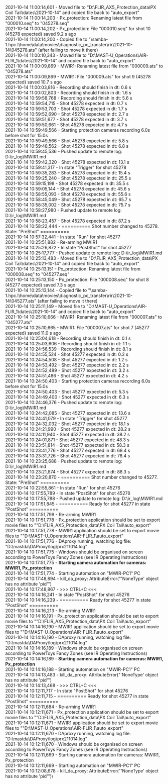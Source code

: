 2021-10-14 11:00:14,601 - Moved file to "D:\FLIR_AX5_Protection_data\PX Coil Tail\dates\2021-10-14" and copied file back to "auto_export"\
2021-10-14 11:00:14,203 - Px_protection: Renaming latest file from "000010.seq" to "045278.seq"\
2021-10-14 11:00:14,202 - Px_protection: File "000010.seq" for shot 10 (45278 expected) saved 9.2 s ago\
2021-10-14 11:00:14,200 - Copied file to "\\samba-1.hpc.l\home\data\movies\diagnostic_pc_transfer\rir\2021-10-14\045278.ats" (after failing to move it there)\
2021-10-14 11:00:10,343 - Moved file to "D:\MAST-U_Operations\AIR-FLIR_1\dates\2021-10-14" and copied file back to "auto_export"\
2021-10-14 11:00:09,869 - MWIR1: Renaming latest file from "000009.ats" to "045278.ats"\
2021-10-14 11:00:09,869 - MWIR1: File "000009.ats" for shot 9 (45278 expected) saved 10.7 s ago\
2021-10-14 11:00:03,816 - Recording should finish in dt: 0.6 s\
2021-10-14 11:00:02,803 - Recording should finish in dt: 1.6 s\
2021-10-14 10:59:58,768 - Recording should finish in dt: 5.6 s\
2021-10-14 10:59:54,715 - Shot 45278 expected in dt: 0.7 s\
2021-10-14 10:59:53,703 - Shot 45278 expected in dt: 1.7 s\
2021-10-14 10:59:52,690 - Shot 45278 expected in dt: 2.7 s\
2021-10-14 10:59:51,677 - Shot 45278 expected in dt: 3.7 s\
2021-10-14 10:59:50,661 - Shot 45278 expected in dt: 4.7 s\
2021-10-14 10:59:49,566 - Starting protection cameras recording 6.0s before shot for 15.0s\
2021-10-14 10:59:49,566 - Shot 45278 expected in dt: 5.8 s\
2021-10-14 10:59:48,562 - Shot 45278 expected in dt: 6.8 s\
2021-10-14 10:59:45,536 - Pushed update to remote log: D:\ir_log\MWIR1.md\
2021-10-14 10:59:42,320 - Shot 45278 expected in dt: 13.1 s\
2021-10-14 10:59:41,317 - In state "Trigger" for shot 45278\
2021-10-14 10:59:35,283 - Shot 45278 expected in dt: 15.4 s\
2021-10-14 10:59:25,240 - Shot 45278 expected in dt: 25.5 s\
2021-10-14 10:59:15,198 - Shot 45278 expected in dt: 35.5 s\
2021-10-14 10:59:05,144 - Shot 45278 expected in dt: 45.6 s\
2021-10-14 10:58:55,093 - Shot 45278 expected in dt: 55.6 s\
2021-10-14 10:58:45,049 - Shot 45278 expected in dt: 65.7 s\
2021-10-14 10:58:35,002 - Shot 45278 expected in dt: 75.7 s\
2021-10-14 10:58:27,980 - Pushed update to remote log: D:\ir_log\MWIR1.md\
2021-10-14 10:58:23,457 - Shot 45278 expected in dt: 87.2 s\
2021-10-14 10:58:22,444 - ========== Shot number changed to 45278. State: "PreShot" ==========\
2021-10-14 10:57:32,441 - In state "Run" for shot 45277\
2021-10-14 10:25:51,882 - Re-arming MWIR1\
2021-10-14 10:25:26,872 - In state "PostShot" for shot 45277\
2021-10-14 10:25:17,777 - Pushed update to remote log: D:\ir_log\MWIR1.md\
2021-10-14 10:25:13,483 - Moved file to "D:\FLIR_AX5_Protection_data\PX Coil Tail\dates\2021-10-14" and copied file back to "auto_export"\
2021-10-14 10:25:13,151 - Px_protection: Renaming latest file from "000008.seq" to "045277.seq"\
2021-10-14 10:25:13,150 - Px_protection: File "000008.seq" for shot 8 (45277 expected) saved 7.3 s ago\
2021-10-14 10:25:13,144 - Copied file to "\\samba-1.hpc.l\home\data\movies\diagnostic_pc_transfer\rir\2021-10-14\045277.ats" (after failing to move it there)\
2021-10-14 10:25:11,149 - Moved file to "D:\MAST-U_Operations\AIR-FLIR_1\dates\2021-10-14" and copied file back to "auto_export"\
2021-10-14 10:25:10,666 - MWIR1: Renaming latest file from "000007.ats" to "045277.ats"\
2021-10-14 10:25:10,665 - MWIR1: File "000007.ats" for shot 7 (45277 expected) saved 11.0 s ago\
2021-10-14 10:25:04,618 - Recording should finish in dt: 0.1 s\
2021-10-14 10:25:03,606 - Recording should finish in dt: 1.1 s\
2021-10-14 10:24:56,539 - Recording should finish in dt: 8.1 s\
2021-10-14 10:24:55,524 - Shot 45277 expected in dt: 0.2 s\
2021-10-14 10:24:54,508 - Shot 45277 expected in dt: 1.2 s\
2021-10-14 10:24:53,492 - Shot 45277 expected in dt: 2.2 s\
2021-10-14 10:24:52,489 - Shot 45277 expected in dt: 3.2 s\
2021-10-14 10:24:51,486 - Shot 45277 expected in dt: 4.2 s\
2021-10-14 10:24:50,403 - Starting protection cameras recording 6.0s before shot for 15.0s\
2021-10-14 10:24:50,403 - Shot 45277 expected in dt: 5.3 s\
2021-10-14 10:24:49,400 - Shot 45277 expected in dt: 6.3 s\
2021-10-14 10:24:46,376 - Pushed update to remote log: D:\ir_log\MWIR1.md\
2021-10-14 10:24:42,085 - Shot 45277 expected in dt: 13.6 s\
2021-10-14 10:24:41,079 - In state "Trigger" for shot 45277\
2021-10-14 10:24:32,032 - Shot 45277 expected in dt: 18.1 s\
2021-10-14 10:24:21,990 - Shot 45277 expected in dt: 28.2 s\
2021-10-14 10:24:11,940 - Shot 45277 expected in dt: 38.2 s\
2021-10-14 10:24:01,871 - Shot 45277 expected in dt: 48.3 s\
2021-10-14 10:23:51,814 - Shot 45277 expected in dt: 58.3 s\
2021-10-14 10:23:41,776 - Shot 45277 expected in dt: 68.4 s\
2021-10-14 10:23:31,726 - Shot 45277 expected in dt: 78.4 s\
2021-10-14 10:23:25,688 - Pushed update to remote log: D:\ir_log\MWIR1.md\
2021-10-14 10:23:21,874 - Shot 45277 expected in dt: 88.3 s\
2021-10-14 10:23:20,870 - ========== Shot number changed to 45277. State: "PreShot" ==========\
2021-10-14 10:22:55,861 - In state "Run" for shot 45276\
2021-10-14 10:17:55,789 - In state "PostShot" for shot 45276\
2021-10-14 10:17:55,788 - Pushed update to remote log: D:\ir_log\MWIR1.md\
2021-10-14 10:17:51,845 - ========== Ready for shot 45277 in state "PostShot" ==========\
2021-10-14 10:17:51,799 - Re-arming MWIR1\
2021-10-14 10:17:51,778 - Px_protection application should be set to export movie files to ""D:\FLIR_AX5_Protection_data\PX Coil Tail\auto_export"\
2021-10-14 10:17:51,778 - MWIR1 application should be set to export movie files to ""D:\MAST-U_Operations\AIR-FLIR_1\auto_export"\
2021-10-14 10:17:51,776 - DAproxy running, watching log file: "D:\mastda\DAProxy\log\prx211014.log"\
2021-10-14 10:17:51,775 - Windows should be organised on screen according to PowerToys Fancy Zones (see IR Operating Instructions)\
2021-10-14 10:17:51,775 - **Starting camera automation for cameras: MWIR1, Px_protection**\
2021-10-14 10:17:51,774 - Starting automation on "MWIR-PC1" PC\
2021-10-14 10:17:48,894 - kill_da_proxy: AttributeError("'NoneType' object has no attribute 'pid'")\
2021-10-14 10:17:48,867 - >>> CTRL+C <<<\
2021-10-14 10:14:16,241 - In state "PostShot" for shot 45276\
2021-10-14 10:14:16,239 - ========== Ready for shot 45277 in state "PostShot" ==========\
2021-10-14 10:14:16,213 - Re-arming MWIR1\
2021-10-14 10:14:16,191 - Px_protection application should be set to export movie files to ""D:\FLIR_AX5_Protection_data\PX Coil Tail\auto_export"\
2021-10-14 10:14:16,190 - MWIR1 application should be set to export movie files to ""D:\MAST-U_Operations\AIR-FLIR_1\auto_export"\
2021-10-14 10:14:16,190 - DAproxy running, watching log file: "D:\mastda\DAProxy\log\prx211014.log"\
2021-10-14 10:14:16,189 - Windows should be organised on screen according to PowerToys Fancy Zones (see IR Operating Instructions)\
2021-10-14 10:14:16,189 - **Starting camera automation for cameras: MWIR1, Px_protection**\
2021-10-14 10:14:16,188 - Starting automation on "MWIR-PC1" PC\
2021-10-14 10:14:13,483 - kill_da_proxy: AttributeError("'NoneType' object has no attribute 'pid'")\
2021-10-14 10:14:13,468 - >>> CTRL+C <<<\
2021-10-14 10:12:11,717 - In state "PostShot" for shot 45276\
2021-10-14 10:12:11,715 - ========== Ready for shot 45277 in state "PostShot" ==========\
2021-10-14 10:12:11,684 - Re-arming MWIR1\
2021-10-14 10:12:11,671 - Px_protection application should be set to export movie files to ""D:\FLIR_AX5_Protection_data\PX Coil Tail\auto_export"\
2021-10-14 10:12:11,671 - MWIR1 application should be set to export movie files to ""D:\MAST-U_Operations\AIR-FLIR_1\auto_export"\
2021-10-14 10:12:11,670 - DAproxy running, watching log file: "D:\mastda\DAProxy\log\prx211014.log"\
2021-10-14 10:12:11,670 - Windows should be organised on screen according to PowerToys Fancy Zones (see IR Operating Instructions)\
2021-10-14 10:12:11,669 - Starting camera automation for cameras: MWIR1, Px_protection\
2021-10-14 10:12:11,669 - Starting automation on "MWIR-PC1" PC\
2021-10-14 10:12:08,678 - kill_da_proxy: AttributeError("'NoneType' object has no attribute 'pid'")\
